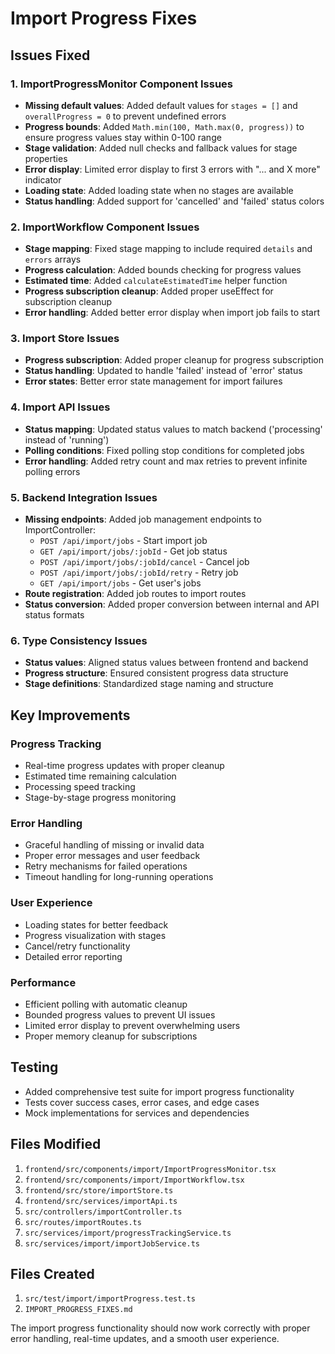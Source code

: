 # Import Progress Fixes

## Issues Fixed

### 1. ImportProgressMonitor Component Issues
- **Missing default values**: Added default values for `stages = []` and `overallProgress = 0` to prevent undefined errors
- **Progress bounds**: Added `Math.min(100, Math.max(0, progress))` to ensure progress values stay within 0-100 range
- **Stage validation**: Added null checks and fallback values for stage properties
- **Error display**: Limited error display to first 3 errors with "... and X more" indicator
- **Loading state**: Added loading state when no stages are available
- **Status handling**: Added support for 'cancelled' and 'failed' status colors

### 2. ImportWorkflow Component Issues
- **Stage mapping**: Fixed stage mapping to include required `details` and `errors` arrays
- **Progress calculation**: Added bounds checking for progress values
- **Estimated time**: Added `calculateEstimatedTime` helper function
- **Progress subscription cleanup**: Added proper useEffect for subscription cleanup
- **Error handling**: Added better error display when import job fails to start

### 3. Import Store Issues
- **Progress subscription**: Added proper cleanup for progress subscription
- **Status handling**: Updated to handle 'failed' instead of 'error' status
- **Error states**: Better error state management for import failures

### 4. Import API Issues
- **Status mapping**: Updated status values to match backend ('processing' instead of 'running')
- **Polling conditions**: Fixed polling stop conditions for completed jobs
- **Error handling**: Added retry count and max retries to prevent infinite polling errors

### 5. Backend Integration Issues
- **Missing endpoints**: Added job management endpoints to ImportController:
  - `POST /api/import/jobs` - Start import job
  - `GET /api/import/jobs/:jobId` - Get job status
  - `POST /api/import/jobs/:jobId/cancel` - Cancel job
  - `POST /api/import/jobs/:jobId/retry` - Retry job
  - `GET /api/import/jobs` - Get user's jobs
- **Route registration**: Added job routes to import routes
- **Status conversion**: Added proper conversion between internal and API status formats

### 6. Type Consistency Issues
- **Status values**: Aligned status values between frontend and backend
- **Progress structure**: Ensured consistent progress data structure
- **Stage definitions**: Standardized stage naming and structure

## Key Improvements

### Progress Tracking
- Real-time progress updates with proper cleanup
- Estimated time remaining calculation
- Processing speed tracking
- Stage-by-stage progress monitoring

### Error Handling
- Graceful handling of missing or invalid data
- Proper error messages and user feedback
- Retry mechanisms for failed operations
- Timeout handling for long-running operations

### User Experience
- Loading states for better feedback
- Progress visualization with stages
- Cancel/retry functionality
- Detailed error reporting

### Performance
- Efficient polling with automatic cleanup
- Bounded progress values to prevent UI issues
- Limited error display to prevent overwhelming users
- Proper memory cleanup for subscriptions

## Testing
- Added comprehensive test suite for import progress functionality
- Tests cover success cases, error cases, and edge cases
- Mock implementations for services and dependencies

## Files Modified
1. `frontend/src/components/import/ImportProgressMonitor.tsx`
2. `frontend/src/components/import/ImportWorkflow.tsx`
3. `frontend/src/store/importStore.ts`
4. `frontend/src/services/importApi.ts`
5. `src/controllers/importController.ts`
6. `src/routes/importRoutes.ts`
7. `src/services/import/progressTrackingService.ts`
8. `src/services/import/importJobService.ts`

## Files Created
1. `src/test/import/importProgress.test.ts`
2. `IMPORT_PROGRESS_FIXES.md`

The import progress functionality should now work correctly with proper error handling, real-time updates, and a smooth user experience.